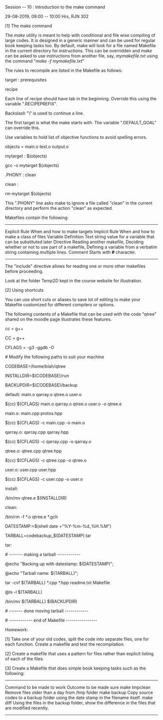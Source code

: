 Session -- 10 : Introduction to the make command

29-08-2019, 09:00 -- 10:00 Hrs, RJN 302

\[1\] The make command

The *make* utility is meant to help with conditional and file wise
compiling of large codes. It is designed in a generic manner and can be
used for regular book keeping tasks too. By default, make will look for
a file named Makefile in the current directory for instructions. This
can be overridden and *make* can be asked to use instructions from
another file, say, *mymakefile.txt* using the command "*make -f
mymakefile.txt*"

The rules to recompile are listed in the Makefile as follows:

target : prerequisites

recipe

Each line of recipe should have tab in the beginning. Override this
using the variable ".RECIPEPREFIX".

Backslash "\\" is used to continue a line.

The first target is what the make starts with. The variable
".DEFAULT\_GOAL" can override this.

Use variables to hold list of objective functions to avoid spelling
errors.

objects = main.o test.o output.o

mytarget : \$(objects)

gcc -o mytarget \$(objects)

.PHONY : clean

clean :

rm mytarget \$(objects)

This ".PHONY" line asks make to ignore a file called "clean" in the
current directory and perform the action "clean" as expected.

Makefiles contain the following:

  --------------------- ----------------------------------------------------------------------------------------------------------------------------------------------------
  Explicit Rule         When and how to make targets
  Implicit Rule         When and how to make a class of files
  Variable Definition   Text string value for a variable that can be substituted later
  Directive             Reading another makefile, Deciding whether or not to use part of a makefile, Defining a variable from a verbatim string containing multiple lines.
  Comment               Starts with **\#** character.
  --------------------- ----------------------------------------------------------------------------------------------------------------------------------------------------

The "include" directive allows for reading one or more other makefiles
before proceeding.

Look at the folder Temp2D kept in the course website for illustration.

\[2\] Using shortcuts

You can use short cuts or aliases to save lot of editing to make your
Makefile customized for different compilers or options.

The following contents of a Makefile that can be used with the code
"qtree" shared on the moodle page illustrates these features.

cc = g++

CC = g++

CFLAGS = -g3 -ggdb -O

\# Modify the following paths to suit your machine

CODEBASE=/home/blah/qtree

INSTALLDIR=\$(CODEBASE)/run

BACKUPDIR=\$(CODEBASE)/backup

default: main.o qarray.o qtree.o user.o

\$(cc) \$(CFLAGS) main.o qarray.o qtree.o user.o -o qtree.e

main.o: main.cpp protos.hpp

\$(cc) \$(CFLAGS) -c main.cpp -o main.o

qarray.o: qarray.cpp qarray.hpp

\$(cc) \$(CFLAGS) -c qarray.cpp -o qarray.o

qtree.o: qtree.cpp qtree.hpp

\$(cc) \$(CFLAGS) -c qtree.cpp -o qtree.o

user.o: user.cpp user.hpp

\$(cc) \$(CFLAGS) -c user.cpp -o user.o

install:

/bin/mv qtree.e \$(INSTALLDIR)

clean:

/bin/rm -f \*.o qtree.e \*.gch

DATESTAMP:=\$(shell date +\"%Y-%m-%d\_%H.%M\")

TARBALL=codebackup\_\$(DATESTAMP).tar

tar:

\# \-\-\-\-\-\-- making a tarball \-\-\-\-\-\-\-\-\-\-\--

\@echo \"Backing up with datestamp: \$(DATESTAMP)\";

\@echo \"Tarball name: \$(TARBALL)\";

tar -cvf \$(TARBALL) \*.cpp \*.hpp readme.txt Makefile

\@ls -l \$(TARBALL)

/bin/mv \$(TARBALL) \$(BACKUPDIR)

\# \-\-\-\-\-\-- done moving tarball \-\-\-\-\-\-\-\-\-\-\--

\# \-\-\-\-\-\-\-\-\-\-\-- end of Makefile
\-\-\-\-\-\-\-\-\-\-\-\-\-\-\--

Homework:

\[1\] Take one of your old codes, split the code into separate files,
one for each function. Create a makefile and test the recompilation.

\[2\] Create a makefile that uses a pattern for files rather than
explicit listing of each of the files.

\[3\] Create a Makefile that does simple book keeping tasks such as the
following:

  ---------------------------- ----------------------------------------------------------------------------------------------------
  Command to be made to work   Outcome to be made sure
  make tmpclean                Remove files older than a day from /tmp folder
  make backup                  Copy source codes to a backup folder using the date stamp in the filename itself.
  make diff                    Using the files in the backup folder, show the difference in the files that are modified recently.
  ---------------------------- ----------------------------------------------------------------------------------------------------
